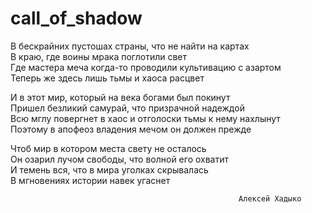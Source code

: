 # call_of_shadow
В бескрайних пустошах страны, что не найти на картах  
В краю, где воины мрака поглотили свет  
Где мастера меча когда-то проводили культивацию с азартом  
Теперь же здесь лишь тьмы и хаоса расцвет  

И в этот мир, который на века богами был покинут  
Пришел безликий самурай, что призрачной надеждой  
Всю мглу повергнет в хаос и отголоски тьмы к нему нахлынут  
Поэтому в апофеоз владения мечом он должен прежде  

Чтоб мир в котором места свету не осталось  
Он озарил лучом свободы, что волной его охватит  
И темень вся, что в мира уголках скрывалась  
В мгновениях истории навек угаснет  

                                                       Алексей Хадыко
